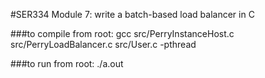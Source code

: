 #SER334 Module 7: write a batch-based load balancer in C

###to compile from root: 
gcc src/PerryInstanceHost.c src/PerryLoadBalancer.c src/User.c -pthread

###to run from root:
./a.out
